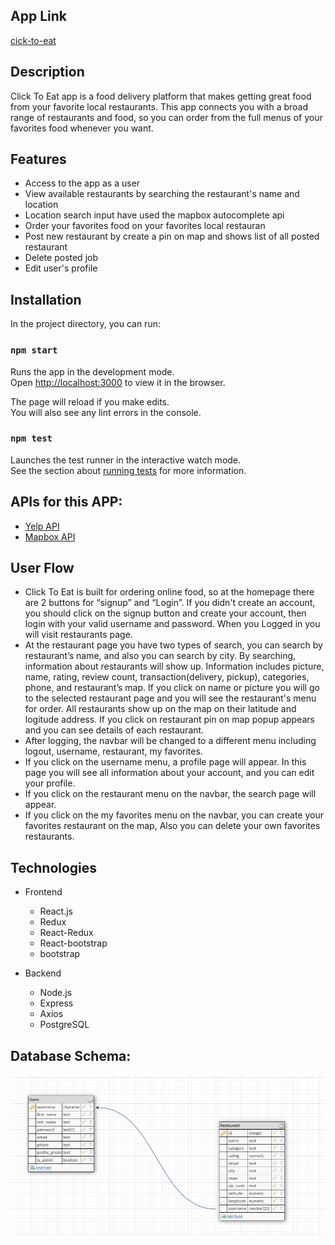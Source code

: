 ## App Link
[cick-to-eat](https://click-client.herokuapp.com/)

## Description
Click To Eat app is a food delivery platform that makes getting great food from your favorite local restaurants. This app connects you with a broad range of restaurants and food, so you can order from the full menus of your favorites food whenever you want.


## Features
- Access to the app as a user
- View available restaurants by searching the restaurant's name and location
- Location search input have used the mapbox autocomplete api
- Order your favorites food on your favorites local restauran
- Post new restaurant by create a pin on map and shows list of all posted restaurant
- Delete posted job
- Edit user's profile

## Installation
In the project directory, you can run:

### `npm start`

Runs the app in the development mode.\
Open [http://localhost:3000](http://localhost:3000) to view it in the browser.

The page will reload if you make edits.\
You will also see any lint errors in the console.

### `npm test`

Launches the test runner in the interactive watch mode.\
See the section about [running tests](https://facebook.github.io/create-react-app/docs/running-tests) for more information.


## APIs for this APP:
- [Yelp API](https://www.yelp.com/developers/documentation/v3)
- [Mapbox API](https://docs.mapbox.com/mapbox-gl-js/api/map/)


## User Flow
- Click To Eat is built for ordering online food, so at the homepage there are 2 buttons for “signup” and “Login”. If you didn't create an account, you should click on the signup button and create your account, then login with your valid username and password. When you Logged in you will visit restaurants page. 
- At the restaurant page you have two types of search, you can search by restaurant’s name, and also you can search by city. By searching, information about restaurants will show up. Information includes picture, name, rating, review count, transaction(delivery, pickup), categories, phone, and restaurant’s map. If you click on name or picture you will go to the selected restaurant page and you will see the restaurant's menu for order. All restaurants show up on the map on their latitude and logitude address. If you click on restaurant pin on map popup appears and you can see details of each restaurant. 
- After logging, the navbar will be changed to a different menu including logout, username, restaurant, my favorites.
- If you click on the username menu, a profile page will appear. In this page you will see all information about your account, and you can edit your profile.
- If you click on the restaurant menu on the navbar, the search page will appear.
- If you click on the my favorites menu on the navbar, you can create your favorites restaurant on the map, Also you can delete your own favorites restaurants.

## Technologies
- Frontend
    - React.js
    - Redux
    - React-Redux
    - React-bootstrap
    - bootstrap
    
- Backend 
    - Node.js
    - Express
    - Axios
    - PostgreSQL    

## Database Schema:
![db_schema](src/assets/DB-Schema.png)
